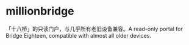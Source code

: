 # millionbridge
「十八桥」的只读门户，与几乎所有老旧设备兼容。A read-only portal for Bridge Eighteen, compatible with almost all older devices.
